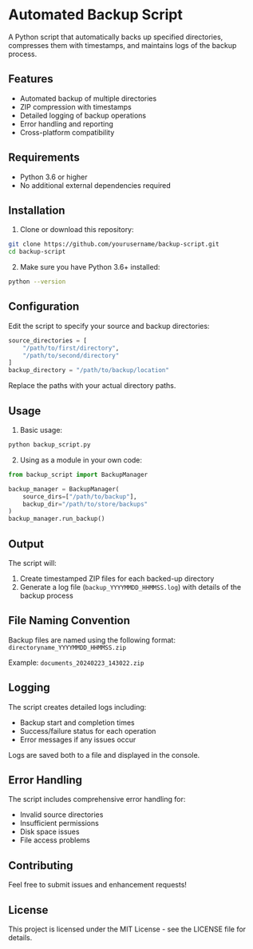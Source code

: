 # Automated Backup Script

A Python script that automatically backs up specified directories, compresses them with timestamps, and maintains logs of the backup process.

## Features

- Automated backup of multiple directories
- ZIP compression with timestamps
- Detailed logging of backup operations
- Error handling and reporting
- Cross-platform compatibility

## Requirements

- Python 3.6 or higher
- No additional external dependencies required

## Installation

1. Clone or download this repository:
```bash
git clone https://github.com/yourusername/backup-script.git
cd backup-script
```

2. Make sure you have Python 3.6+ installed:
```bash
python --version
```

## Configuration

Edit the script to specify your source and backup directories:

```python
source_directories = [
    "/path/to/first/directory",
    "/path/to/second/directory"
]
backup_directory = "/path/to/backup/location"
```

Replace the paths with your actual directory paths.

## Usage

1. Basic usage:
```bash
python backup_script.py
```

2. Using as a module in your own code:
```python
from backup_script import BackupManager

backup_manager = BackupManager(
    source_dirs=["/path/to/backup"],
    backup_dir="/path/to/store/backups"
)
backup_manager.run_backup()
```

## Output

The script will:
1. Create timestamped ZIP files for each backed-up directory
2. Generate a log file (`backup_YYYYMMDD_HHMMSS.log`) with details of the backup process

## File Naming Convention

Backup files are named using the following format:
`directoryname_YYYYMMDD_HHMMSS.zip`

Example: `documents_20240223_143022.zip`

## Logging

The script creates detailed logs including:
- Backup start and completion times
- Success/failure status for each operation
- Error messages if any issues occur

Logs are saved both to a file and displayed in the console.

## Error Handling

The script includes comprehensive error handling for:
- Invalid source directories
- Insufficient permissions
- Disk space issues
- File access problems

## Contributing

Feel free to submit issues and enhancement requests!

## License

This project is licensed under the MIT License - see the LICENSE file for details.
